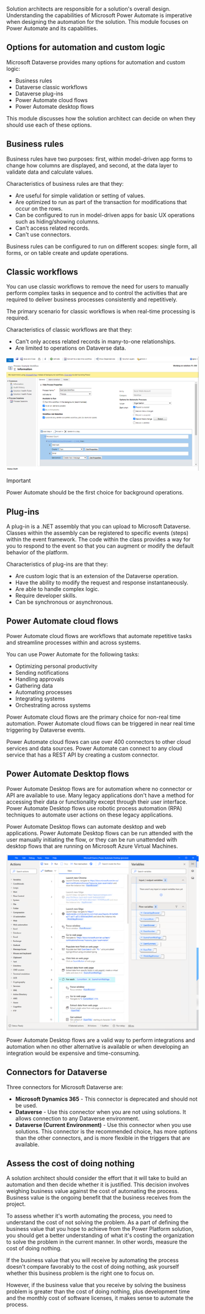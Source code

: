 Solution architects are responsible for a solution's overall design. Understanding the capabilities of Microsoft Power Automate is imperative when designing the automation for the solution. This module focuses on Power Automate and its capabilities.

## Options for automation and custom logic

Microsoft Dataverse provides many options for automation and custom logic:

- Business rules
- Dataverse classic workflows
- Dataverse plug-ins
- Power Automate cloud flows
- Power Automate desktop flows

This module discusses how the solution architect can decide on when they should use each of these options.

## Business rules

Business rules have two purposes: first, within model-driven app forms to change how columns are displayed, and second, at the data layer to validate data and calculate values.

Characteristics of business rules are that they:

- Are useful for simple validation or setting of values.
- Are optimized to run as part of the transaction for modifications that occur on the rows.
- Can be configured to run in model-driven apps for basic UX operations such as hiding/showing columns.
- Can't access related records.
- Can't use connectors.

Business rules can be configured to run on different scopes: single form, all forms, or on table create and update operations.

## Classic workflows

You can use classic workflows to remove the need for users to manually perform complex tasks in sequence and to control the activities that are required to deliver business processes consistently and repetitively.

The primary scenario for classic workflows is when real-time processing is required.

Characteristics of classic workflows are that they:

- Can't only access related records in many-to-one relationships.
- Are limited to operations on Dataverse data.

![Screenshot of the Classic workflow editor.](../media/1-classic-workflow.png)

> [!IMPORTANT]
> Power Automate should be the first choice for background operations.

## Plug-ins

A plug-in is a .NET assembly that you can upload to Microsoft Dataverse. Classes within the assembly can be registered to specific events (steps) within the event framework. The code within the class provides a way for you to respond to the event so that you can augment or modify the default behavior of the platform.

Characteristics of plug-ins are that they:

- Are custom logic that is an extension of the Dataverse operation.
- Have the ability to modify the request and response instantaneously.
- Are able to handle complex logic.
- Require developer skills.
- Can be synchronous or asynchronous.

## Power Automate cloud flows

Power Automate cloud flows are workflows that automate repetitive tasks and streamline processes within and across systems.

You can use Power Automate for the following tasks:

- Optimizing personal productivity
- Sending notifications
- Handling approvals
- Gathering data
- Automating processes
- Integrating systems
- Orchestrating across systems

Power Automate cloud flows are the primary choice for non-real time automation. Power Automate cloud flows can be triggered in near real time triggering by Dataverse events.

Power Automate cloud flows can use over 400 connectors to other cloud services and data sources. Power Automate can connect to any cloud service that has a REST API by creating a custom connector.

## Power Automate Desktop flows

Power Automate Desktop flows are for automation where no connector or API are available to use. Many legacy applications don't have a method for accessing their data or functionality except through their user interface. Power Automate Desktop flows use robotic process automation (RPA) techniques to automate user actions on these legacy applications.

Power Automate Desktop flows can automate desktop and web applications. Power Automate Desktop flows can be run attended with the user manually initiating the flow, or they can be run unattended with desktop flows that are running on Microsoft Azure Virtual Machines.

![Screenshot of the Power Automate Desktop editor.](../media/1-desktop-flow-designer.png)

Power Automate Desktop flows are a valid way to perform integrations and automation when no other alternative is available or when developing an integration would be expensive and time-consuming.

## Connectors for Dataverse

Three connectors for Microsoft Dataverse are:

- **Microsoft Dynamics 365** - This connector is deprecated and should not be used.
- **Dataverse** - Use this connector when you are not using solutions. It allows connection to any Dataverse environment.
- **Dataverse (Current Environment)** - Use this connector when you use solutions. This connector is the recommended choice, has more options than the other connectors, and is more flexible in the triggers that are available.

## Assess the cost of doing nothing

A solution architect should consider the effort that it will take to build an automation and then decide whether it is justified. This decision involves weighing business value against the cost of automating the process. Business value is the ongoing benefit that the business receives from the project.

To assess whether it's worth automating the process, you need to understand the cost of not solving the problem. As a part of defining the business value that you hope to achieve from the Power Platform solution, you should get a better understanding of what it's costing the organization to solve the problem in the current manner. In other words, measure the cost of doing nothing.

If the business value that you will receive by automating the process doesn't compare favorably to the cost of doing nothing, ask yourself whether this business problem is the right one to focus on.

However, if the business value that you receive by solving the business problem is greater than the cost of doing nothing, plus development time and the monthly cost of software licenses, it makes sense to automate the process.
